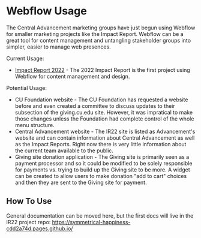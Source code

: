 # Webflow Usage

The Central Advancement marketing groups have just begun using Webflow for smaller marketing projects
like the Impact Report. Webflow can be a great tool for content management and untangling stakeholder groups
into simpler, easier to manage web presences.

Current Usage:
- [Impact Report 2022](https://advancement.cu.edu/impact-reports/why-not) - The 2022 Impact Report is the first
  project using Webflow for content management and design.

Potential Usage:
- CU Foundation website - The CU Foundation has requested a website before and even created a committee to discuss
  updates to their subsection of the giving.cu.edu site. However, it was impratical to make those changes unless the
  Foundation had complete control of the whole menu structure.
- Central Advancement website - The IR22 site is listed as Advancement's website and can contain information about 
  Central Advancement as well as the Impact Reports. Right now there is very little information about the current
  team available to the public.
- Giving site donation application - The Giving site is primarily seen as a payment processor and so it could be 
  modified to be solely responsible for payments vs. trying to build up the Giving site to be more. A widget can
  be created to allow users to make donation "add to cart" choices and then they are sent to the Giving site for
  payment. 

## How To Use

General documentation can be moved here, but the first docs will live in the IR22 project repo:
https://symmetrical-happiness-cdd2a74d.pages.github.io/


